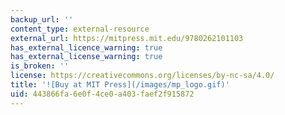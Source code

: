 ```yaml
---
backup_url: ''
content_type: external-resource
external_url: https://mitpress.mit.edu/9780262101103
has_external_licence_warning: true
has_external_license_warning: true
is_broken: ''
license: https://creativecommons.org/licenses/by-nc-sa/4.0/
title: '![Buy at MIT Press](/images/mp_logo.gif)'
uid: 443866fa-6e0f-4ce0-a403-faef2f915872
---
```

